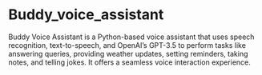 # Buddy_voice_assistant
Buddy Voice Assistant is a Python-based voice assistant that uses speech recognition, text-to-speech, and OpenAI’s GPT-3.5 to perform tasks like answering queries, providing weather updates, setting reminders, taking notes, and telling jokes. It offers a seamless voice interaction experience.
